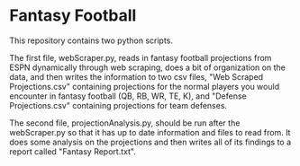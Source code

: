 # Fantasy Football
This repository contains two python scripts.

The first file, webScraper.py, reads in fantasy football projections from ESPN dynamically through web scraping, does a bit of organization on the data, and then writes the information to two csv files, "Web Scraped Projections.csv" containing projections for the normal players you would encounter in fantasy football (QB, RB, WR, TE, K), and "Defense Projections.csv" containing projections for team defenses.

The second file, projectionAnalysis.py, should be run after the webScraper.py so that it has up to date information and files to read from.  It does some analysis on the projections and then writes all of its findings to a report called "Fantasy Report.txt".
